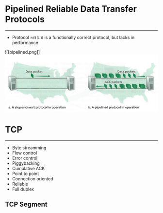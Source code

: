 # Pipelined Reliable Data Transfer Protocols
---
- Protocol `rdt3.0` is a functionally correct protocol, but lacks in performance

![[pipelined.png]]
![pipelined](https://github.com/Shogunkayo/PES_Notes/blob/main/Computer%20Networks/Images/pipelined.png)

# TCP
---
- Byte streamming
- Flow control
- Error control
- Piggybacking
- Cumulative ACK
- Point to point
- Connection oriented
- Reliable 
- Full duplex

## TCP Segment
